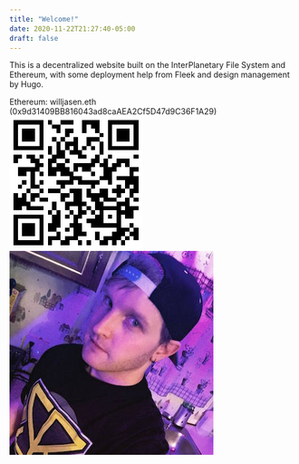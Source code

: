 ```yaml
---
title: "Welcome!"
date: 2020-11-22T21:27:40-05:00
draft: false
---
```


This is a decentralized website built on the InterPlanetary File System and Ethereum,
with some deployment help from Fleek and design management by Hugo.

Ethereum: willjasen.eth (0x9d31409BB816043ad8caAEA2Cf5D47d9C36F1A29)
![willjasen.eth](/posts/ethereum_qr_code.png)
![](/posts/profile_pic.jpg)
